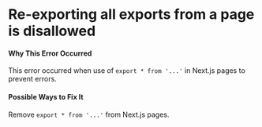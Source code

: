 # Re-exporting all exports from a page is disallowed

#### Why This Error Occurred

This error occurred when use of `export * from '...'` in Next.js pages to prevent errors.

#### Possible Ways to Fix It

Remove `export * from '...'` from Next.js pages.
